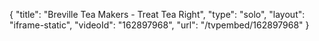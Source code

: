 {
    "title": "Breville Tea Makers - Treat Tea Right",
    "type": "solo",
    "layout": "iframe-static",
    "videoId": "162897968",
    "url": "\/tvpembed\/162897968"
}